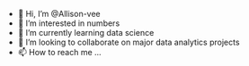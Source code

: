 - 👋 Hi, I’m @Allison-vee
- 👀 I’m interested in numbers
- 🌱 I’m currently learning data science
- 💞️ I’m looking to collaborate on major data analytics projects
- 📫 How to reach me ...

<!---
Allison-vee/Allison-vee is a ✨ special ✨ repository because its `README.md` (this file) appears on your GitHub profile.
You can click the Preview link to take a look at your changes.
--->
